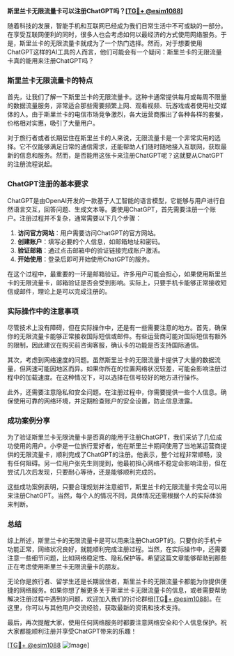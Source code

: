 **斯里兰卡无限流量卡可以注册ChatGPT吗？[[TG💪+ @esim1088](https://t.me/s/esim1088)]**

随着科技的发展，智能手机和互联网已经成为我们日常生活中不可或缺的一部分。在享受互联网便利的同时，很多人也会考虑如何以最经济的方式使用网络服务。于是，斯里兰卡的无限流量卡就成为了一个热门选择。然而，对于想要使用ChatGPT这样的AI工具的人而言，他们可能会有一个疑问：斯里兰卡的无限流量卡真的能用来注册ChatGPT吗？

### 斯里兰卡无限流量卡的特点

首先，让我们了解一下斯里兰卡的无限流量卡。这种卡通常提供每月或每周不限量的数据流量服务，非常适合那些需要频繁上网、观看视频、玩游戏或者使用社交媒体的人。由于斯里兰卡的电信市场竞争激烈，各大运营商推出了各种各样的套餐，价格相对实惠，吸引了大量用户。

对于旅行者或者长期居住在斯里兰卡的人来说，无限流量卡是一个非常实用的选择。它不仅能够满足日常的通信需求，还能帮助人们随时随地接入互联网，获取最新的信息和服务。然而，是否能用这张卡来注册ChatGPT呢？这就要从ChatGPT的注册流程说起。

### ChatGPT注册的基本要求

ChatGPT是由OpenAI开发的一款基于人工智能的语言模型，它能够与用户进行自然语言交互，回答问题、生成文本等。要使用ChatGPT，首先需要注册一个账户。注册过程并不复杂，通常需要以下几个步骤：

1. **访问官方网站**：用户需要访问ChatGPT的官方网站。
2. **创建账户**：填写必要的个人信息，如邮箱地址和密码。
3. **验证邮箱**：通过点击邮箱中的验证链接完成账户激活。
4. **开始使用**：登录后即可开始使用ChatGPT的服务。

在这个过程中，最重要的一环是邮箱验证。许多用户可能会担心，如果使用斯里兰卡的无限流量卡，邮箱验证是否会受到影响。实际上，只要手机卡能够正常接收短信或邮件，理论上是可以完成注册的。

### 实际操作中的注意事项

尽管技术上没有障碍，但在实际操作中，还是有一些需要注意的地方。首先，确保你的无限流量卡能够正常接收国际短信或邮件。有些运营商可能对国际短信有额外的限制，因此建议在购买前咨询客服，确认卡的功能是否支持国际通信。

其次，考虑到网络速度的问题。虽然斯里兰卡的无限流量卡提供了大量的数据流量，但网速可能因地区而异。如果你所在的位置网络状况较差，可能会影响注册过程中的加载速度。在这种情况下，可以选择在信号较好的地方进行操作。

此外，还需要注意隐私和安全问题。在注册过程中，你需要提供一些个人信息。确保使用可靠的网络环境，并定期检查账户的安全设置，防止信息泄露。

### 成功案例分享

为了验证斯里兰卡无限流量卡是否真的能用于注册ChatGPT，我们采访了几位成功使用的用户。小李是一位旅行爱好者，他在斯里兰卡期间使用了当地某运营商提供的无限流量卡，顺利完成了ChatGPT的注册。他表示，整个过程非常顺畅，没有任何阻碍。另一位用户张先生则提到，他最初担心网络不稳定会影响注册，但在尝试几次后发现，只要耐心等待，还是能够顺利完成的。

这些成功案例表明，只要合理规划并注意细节，斯里兰卡的无限流量卡完全可以用来注册ChatGPT。当然，每个人的情况不同，具体情况还需根据个人的实际体验来判断。

### 总结

综上所述，斯里兰卡的无限流量卡是可以用来注册ChatGPT的。只要你的手机卡功能正常，网络状况良好，就能顺利完成注册过程。当然，在实际操作中，还需要注意一些细节问题，比如网络稳定性、隐私保护等。希望这篇文章能够帮助到那些正在考虑使用斯里兰卡无限流量卡的朋友。

无论你是旅行者、留学生还是长期居住者，斯里兰卡的无限流量卡都能为你提供便捷的网络服务。如果你想了解更多关于斯里兰卡无限流量卡的信息，或者需要帮助解决注册过程中遇到的问题，欢迎加入我们的讨论群组[[TG💪+ @esim1088](https://t.me/s/esim1088)]。在这里，你可以与其他用户交流经验，获取最新的资讯和技术支持。

最后，再次提醒大家，使用任何网络服务时都要注意网络安全和个人信息保护。祝大家都能顺利注册并享受ChatGPT带来的乐趣！

[[TG💪+ @esim1088](https://t.me/s/esim1088) ![Image](https://i.postimg.cc/4NQfJmqS/Snipaste-2025-05-13-00-14-12.png)]